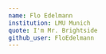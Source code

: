 ```yaml
---
name: Flo Edelmann
institution: LMU Munich
quote: I'm Mr. Brightside
github_user: FloEdelmann
---
```

